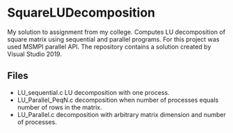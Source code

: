 # SquareLUDecomposition
My solution to assignment from my college. Computes LU decomposition of square matrix using sequential and parallel programs. For this project was used MSMPI parallel API. The repository contains a solution created by Visual Studio 2019.
## Files
- LU_sequential.c LU decomposition with one process.
- LU_Parallel_PeqN.c decomposition when number of processes equals number of rows in the matrix.
- LU_Parallel.c decomposition with arbitrary matrix dimension and number of processes.
